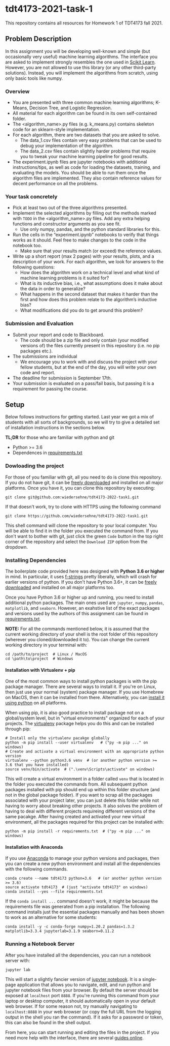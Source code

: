 # tdt4173-2021-task-1

This repository contains all resources for Homework 1 of TDT4173 fall 2021.

## Problem Description

In this assignment you will be developing well-known and simple (but occasionally very useful) machine learning algorithms. The interface you are asked to implement strongly resembles the one used in [Scikit Learn]( https://scikit-learn.org/stable/). However, you are not allowed to use this library (or any other third-party solutions). Instead, you will implement the algorithms from scratch, using only basic tools like numpy.

### Overview
- You are presented with three common machine learning algorithms; K-Means, Decision Tree, and Logistic Regression.
- All material for each algorithm can be found in its own self-contained folder.
- The <algorithm_name>.py files (e.g. k_means.py) contains skeleton code for an sklearn-style implementation.
- For each algorithm, there are two datasets that you are asked to solve. 
  - The data_1.csv files contain very easy problems that can be used to debug your implementation of the algorithm.
  - The data_2.csv files contain slightly harder problems that require you to tweak your machine learning pipeline for good results.
- The experiment.ipynb files are jupyter notebooks with additional instructions/tips, as well as code for loading the datasets, training, and evaluating the models. You should be able to run them once the algorithm files are implemented. They also contain reference values for decent performance on all the problems. 

### Your task concretely
- Pick at least two out of the three algorithms presented.
- Implement the selected algorithms by filling out the methods marked with `TODO` in the <algorithm_name>.py files. Add any extra helping functions and constructor arguments as you see fit.
  - Use only numpy, pandas, and the python standard libraries for this.
- Run the cells in the “experiment.ipynb” notebooks to verify that things works as it should. Feel free to make changes to the code in the notebook too.
  - Make sure that your results match (or exceed) the reference values.
- Write up a short report (max 2 pages) with your results, plots, and a description of your work. For each algorithm, we look for answers to the following questions:
  - How does the algorithm work on a technical level and what kind of machine learning problems is it suited for?
  - What is its inductive bias, i.e., what assumptions does it make about the data in order to generalize?
  - What happens in the second dataset that makes it harder than the first and how does this problem relate to the algorithm’s inductive bias?
  - What modifications did you do to get around this problem?


### Submission and Evaluation
- Submit your report and code to Blackboard.
  - The code should be a zip file and only contain (your modified versions of) the files currently present in this repository (i.e. no pip packages etc.).
- The submissions are individual
  - We encourage you to work with and discuss the project with your fellow students, but at the end of the day, you will write your own code and report.
- The deadline for submission is September 17th.
- Your submission is evaluated on a pass/fail basis, but passing it is a requirement for passing the course.


## Setup 

Below follows instructions for getting started. Last year we got a mix of students with all sorts of backgrounds, so we will try to give a detailed set of installation instructions in the sections below.

**TL;DR** for those who are familiar with python and git 
- Python >= 3.6 
- Dependences in [requirements.txt](requirements.txt)

### Dowloading the project 

For those of you familiar with git, all you need to do is clone this repository. If you do not have git, it can be [freely downloaded](https://git-scm.com/downloads) and installed on all major platforms. Once you have it, you can clone this repository by executing:

```
git clone git@github.com:wiedersehne/tdt4173-2022-task1.git
```

If that doesn't work, try to clone with HTTPS using the following command

```
git clone https://github.com/wiedersehne/tdt4173-2022-task1.git
```

This shell command will clone the repository to your local computer. You will be able to find it in the folder you executed the command from. If you don't want to bother with git, just click the green `Code` button in the top right corner of the repository and select the `Download ZIP` option from the dropdown.

### Installing Dependencies 

The boilerplate code provided here was designed with **Python 3.6 or higher** in mind. In particular, it uses [f-strings](https://realpython.com/python-f-strings/) pretty liberally, which will crash for earlier versions of python. If you don't have Python 3.6+, it can be [freely downloaded](https://www.python.org/downloads/) and installed on all major platforms too.

Once you have Python 3.6 or higher up and running, you need to install additional python packages. The main ones used are `jupyter`, `numpy`, `pandas`, `matplotlib`, and `seaborn`. However, an exahstive list of the exact packages and versions used by the authors of this assignment can be found in [requirements.txt](./requirements.txt).

**NOTE:** For all the commands mentioned below, it is assumed that the current working directory of your shell is the root folder of this repository (wherever you cloned/downloaded it to). You can change the current working directory in your terminal with:

```
cd /path/to/project  # Linux / MacOS 
cd \path\to\project  # Windows
```

#### Installation with Virtualenv + pip

One of the most common ways to install python packages is with the pip package manager. There are several ways to install it. If you're on Linux, then just use your normal (system) package manager. If you use Homebrew on MacOS, then it can be installed from there. Alternatively, you can [install it using python](https://pip.pypa.io/en/stable/installation/) on all platforms.

When using pip, it is also good practice to install package not on a global/system level, but in "virtual environments" organized for each of your projects. The [virtualenv](https://packaging.python.org/guides/installing-using-pip-and-virtual-environments/) package helps you do this and can be installed through pip:

```
# Install only the virtualenv pacakge globally
python -m pip install --user virtualenv   # ("py -m pip ..." on windows)
# Create and activate a virtual environment with an appropriate python version 
virtualenv --python python3.6 venv  # (or another python version >= 3.6 that you have installed)
source venv/bin/activate  # (".\venv\Scripts\activate" on windows)
```

This will create a virtual environment in a folder called `venv` that is located in the folder you executed the commands from. All subsequent python packages installed with pip should end up within this folder structure (and not in the global package folder). If you want to scrap all the packages associated with your project later, you can just delete this folder while not having to worry about breaking other projects. It also solves the problem of having to deal with different projects requireing different versions of the same pacakge. After having created and activated your new virtual environment, all the packages required for this project can be installed with:

```
python -m pip install -r requirements.txt  # ("py -m pip ..." on windows)
```


#### Installation with Anaconda 

If you use [Anaconda](https://www.anaconda.com/products/individual) to manage your python versions and packages, then you can create a new python environment and install all the dependencies with the following commands.

```
conda create --name tdt4173 python=3.6   # (or another python version >= 3.6)
source activate tdt4173  # (just "activate tdt4173" on windows)
conda install --yes --file requirements.txt
```

If the `conda install ...` command doesn't work, it might be because the requirements file was generated from a pip installation. The following command installs just the essential packages manually and has been shown to work as an alternative for some students:

```
conda install -y -c conda-forge numpy=1.20.2 pandas=1.3.2 matplotlib=3.3.4 jupyterlab=3.1.9 seaborn=0.11.2
```



### Running a Notebook Server

After you have installed all the dependencies, you can run a notebook server with:

```
jupyter lab
```

This will start a slightly fancier version of [jupyter notebook](https://jupyter.org). It is a single-page application that allows you to navigate, edit, and run python and jupyter notebook files from your browser. By default the server should be exposed at `localhost` port `8888`. If you're running this command from your laptop or desktop computer, it should automatically open in your default web browser. If for some reason not, try manually navigating to `localhost:8888` in your web browser (or copy the full URL from the logging output in the shell you ran the command). If it asks for a password or token, this can also be found in the shell output.

From here, you can start running and editing the files in the project. If you need more help with the interface, there are several [guides online](https://www.youtube.com/watch?v=7wfPqAyYADY).


